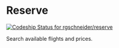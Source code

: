 Reserve
========

[ ![Codeship Status for rgschneider/reserve](https://www.codeship.io/projects/3d146ae0-3942-0132-d3df-2a69fe4b0f90/status)](https://www.codeship.io/projects/42181)

Search available flights and prices.